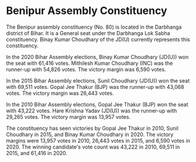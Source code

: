 # Benipur Assembly Constituency

The Benipur assembly constituency (No. 80) is located in the Darbhanga district of Bihar. It is a General seat under the Darbhanga Lok Sabha constituency. Binay Kumar Choudhary of the JD(U) currently represents this constituency.

In the 2020 Bihar Assembly elections, Binay Kumar Choudhary (JD(U)) won the seat with 61,416 votes. Mithilesh Kumar Choudhary (INC) was the runner-up with 54,826 votes. The victory margin was 6,590 votes.

In the 2015 Bihar Assembly elections, Sunil Choudhary (JD(U)) won the seat with 69,511 votes. Gopal Jee Thakur (BJP) was the runner-up with 43,068 votes. The victory margin was 26,443 votes.

In the 2010 Bihar Assembly elections, Gopal Jee Thakur (BJP) won the seat with 43,222 votes. Hare Krishna Yadav (JD(U)) was the runner-up with 29,265 votes. The victory margin was 13,957 votes.

The constituency has seen victories by Gopal Jee Thakur in 2010, Sunil Choudhary in 2015, and Binay Kumar Choudhary in 2020. The victory margins were 13,957 votes in 2010, 26,443 votes in 2015, and 6,590 votes in 2020. The winning candidate's vote count was 43,222 in 2010, 69,511 in 2015, and 61,416 in 2020.
